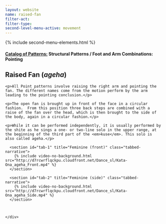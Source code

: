 ```yaml
---
layout: website
name: raised-fan
filter-act:
filter-type:
second-level-menu-active: movement
---
```

{% include second-menu-elements.html %}

<main class="page-content">
  <div class="text-container">
    <h4><a href="/movement#catalog">Catalog of Patterns:</a> Structural Patterns / Foot and Arm Combinations: Pointing</h4>
    <h2>Raised Fan (<em>ageha</em>)</h2>

    <p>All Point patterns involve raising the right arm and pointing the fan. The different names come from the motion perform by the arm leading to the pointing conclusion.</p>

    <p>The open fan is brought up in front of the face in a circular fashion.  From this position three back steps are combined with a raise of the fan over the head, which is then brought to the side of the body, again in a circular fashion.</p>

    <p>While it can be performed independently, it is usually performed by the shite as he sings a one- or two-line solo in the upper range, at the beginning of the third part of the <em>kuse</em>. This solo is also called ageha.</p>

  </div>


<div class="tabs-container">
  <div class="tabs-container__links">
    <div class="wrapper">
      <div id="tabs"></div>
    </div>
  </div>
  <div class="tabs-container__content">
    <div class="wrapper">

      <section id="tab-1" title="Feminine (front)" class="tabbed-narrative">
        {% include video-no-background.html src="http://d7rcwrflqckpu.cloudfront.net/Dance_sl/Kata-Ona_ageha_Front.mp4" %}
      </section>

      <section id="tab-2" title="Feminine (side)" class="tabbed-narrative">
        {% include video-no-background.html src="http://d7rcwrflqckpu.cloudfront.net/Dance_sl/Kata-Ona_ageha_Side.mp4" %}
      </section>



    </div>
  </div>
</div>
</main>
